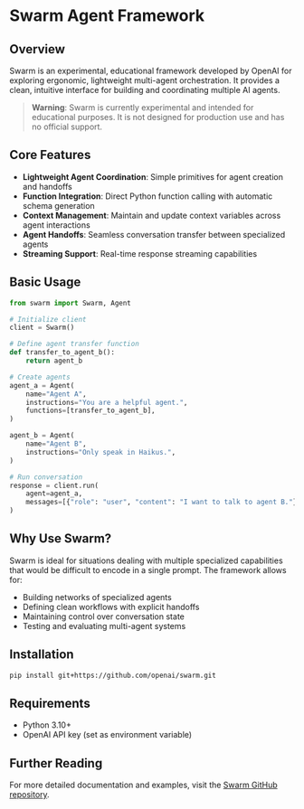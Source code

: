 # Swarm Agent Framework

## Overview

Swarm is an experimental, educational framework developed by OpenAI for exploring ergonomic, lightweight multi-agent orchestration. It provides a clean, intuitive interface for building and coordinating multiple AI agents.

> **Warning**: Swarm is currently experimental and intended for educational purposes. It is not designed for production use and has no official support.

## Core Features

- **Lightweight Agent Coordination**: Simple primitives for agent creation and handoffs
- **Function Integration**: Direct Python function calling with automatic schema generation
- **Context Management**: Maintain and update context variables across agent interactions
- **Agent Handoffs**: Seamless conversation transfer between specialized agents
- **Streaming Support**: Real-time response streaming capabilities

## Basic Usage

```python
from swarm import Swarm, Agent

# Initialize client
client = Swarm()

# Define agent transfer function
def transfer_to_agent_b():
    return agent_b

# Create agents
agent_a = Agent(
    name="Agent A",
    instructions="You are a helpful agent.",
    functions=[transfer_to_agent_b],
)

agent_b = Agent(
    name="Agent B",
    instructions="Only speak in Haikus.",
)

# Run conversation
response = client.run(
    agent=agent_a,
    messages=[{"role": "user", "content": "I want to talk to agent B."}],
)
```

## Why Use Swarm?

Swarm is ideal for situations dealing with multiple specialized capabilities that would be difficult to encode in a single prompt. The framework allows for:

- Building networks of specialized agents
- Defining clean workflows with explicit handoffs
- Maintaining control over conversation state
- Testing and evaluating multi-agent systems

## Installation

```bash
pip install git+https://github.com/openai/swarm.git
```

## Requirements

- Python 3.10+
- OpenAI API key (set as environment variable)

## Further Reading

For more detailed documentation and examples, visit the [Swarm GitHub repository](https://github.com/openai/swarm).
